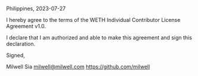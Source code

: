 Philippines, 2023-07-27

I hereby agree to the terms of the WETH Individual Contributor License
Agreement v1.0.

I declare that I am authorized and able to make this agreement and sign this
declaration.

Signed,

Milwell Sia milwell@milwell.com https://github.com/milwell
